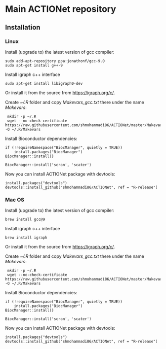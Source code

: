 # Main ACTIONet repository



## Installation

### Linux

Install (upgrade to) the latest version of gcc compiler:

```{bash}
sudo add-apt-repository ppa:jonathonf/gcc-9.0
sudo apt-get install g++-9
```



Install igraph c++ interface

```{bash}
sudo apt-get install libigraph0-dev
```

Or install it from the source from https://igraph.org/c/.



Create  *~/.R* folder and copy *Makevars_gcc.txt* there under the name *Makevars*: 

```{bash}
 mkdir -p ~/.R
 wget --no-check-certificate https://raw.githubusercontent.com/shmohammadi86/ACTIONet/master/Makevars_gcc -O ~/.R/Makevars
```

Install Bioconductor dependencies:

```{r}
if (!requireNamespace("BiocManager", quietly = TRUE))
    install.packages("BiocManager")
BiocManager::install()

BiocManager::install('scran', 'scater')
```

Now you can install ACTIONet package with devtools:

```{r}
install.packages("devtools")
devtools::install_github("shmohammadi86/ACTIONet", ref = "R-release")
```



### Mac OS

Install (upgrade to) the latest version of gcc compiler:

```{bash}
brew install gcc@9
```

Install igraph c++ interface

```{bash}
brew install igraph
```

Or install it from the source from https://igraph.org/c/.

Create  *~/.R* folder and copy *Makevars_gcc.txt* there under the name *Makevars*: 

```{bash}
 mkdir -p ~/.R
 wget --no-check-certificate https://raw.githubusercontent.com/shmohammadi86/ACTIONet/master/Makevars_gcc -O ~/.R/Makevars
```

Install Bioconductor dependencies:

```{r}
if (!requireNamespace("BiocManager", quietly = TRUE))
    install.packages("BiocManager")
BiocManager::install()

BiocManager::install('scran', 'scater')
```

Now you can install ACTIONet package with devtools:

```{r}
install.packages("devtools")
devtools::install_github("shmohammadi86/ACTIONet", ref = "R-release")
```

